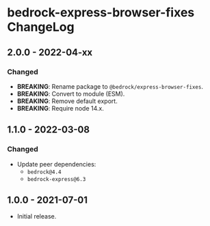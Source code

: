 # bedrock-express-browser-fixes ChangeLog

## 2.0.0 - 2022-04-xx

### Changed
- **BREAKING**: Rename package to `@bedrock/express-browser-fixes`.
- **BREAKING**: Convert to module (ESM).
- **BREAKING**: Remove default export.
- **BREAKING**: Require node 14.x.

## 1.1.0 - 2022-03-08

### Changed
- Update peer dependencies:
  - `bedrock@4.4`
  - `bedrock-express@6.3`

## 1.0.0 - 2021-07-01

- Initial release.
